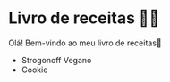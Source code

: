 # Livro de receitas :woman_cook:

Olá! Bem-vindo ao meu livro de receitas:wave:

- Strogonoff Vegano
- Cookie